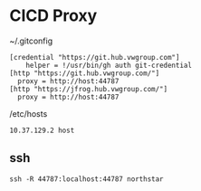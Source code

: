 # CICD Proxy

~/.gitconfig

```
[credential "https://git.hub.vwgroup.com"]
	helper = !/usr/bin/gh auth git-credential
[http "https://git.hub.vwgroup.com/"]
  proxy = http://host:44787
[http "https://jfrog.hub.vwgroup.com/"]
  proxy = http://host:44787
```

/etc/hosts

```
10.37.129.2	host
```

## ssh

```
ssh -R 44787:localhost:44787 northstar
```